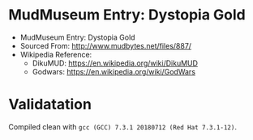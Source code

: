 # MudMuseum Entry: Dystopia Gold

- MudMuseum Entry: Dystopia Gold
- Sourced From: http://www.mudbytes.net/files/887/
- Wikipedia Reference: 
  - DikuMUD: https://en.wikipedia.org/wiki/DikuMUD
  - Godwars: https://en.wikipedia.org/wiki/GodWars

# Validatation

Compiled clean with `gcc (GCC) 7.3.1 20180712 (Red Hat 7.3.1-12)`.
